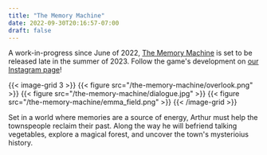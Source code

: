```yaml
---
title: "The Memory Machine"
date: 2022-09-30T20:16:57-07:00
draft: false
---
```


A work-in-progress since June of 2022, [The Memory Machine](/games/the-memory-machine) is set to be released late in the summer of 2023. Follow the game's development on [our Instagram page](https://www.instagram.com/creaturegamesstudio/)!

{{< image-grid 3 >}}
{{< figure src="/the-memory-machine/overlook.png" >}}
{{< figure src="/the-memory-machine/dialogue.jpg" >}}
{{< figure src="/the-memory-machine/emma_field.png" >}}
{{< /image-grid >}}

<!--more-->

Set in a world where memories are a source of energy, Arthur must help the townspeople reclaim their past. Along the way he will befriend talking vegetables, explore a magical forest, and uncover the town's mysterioius history.